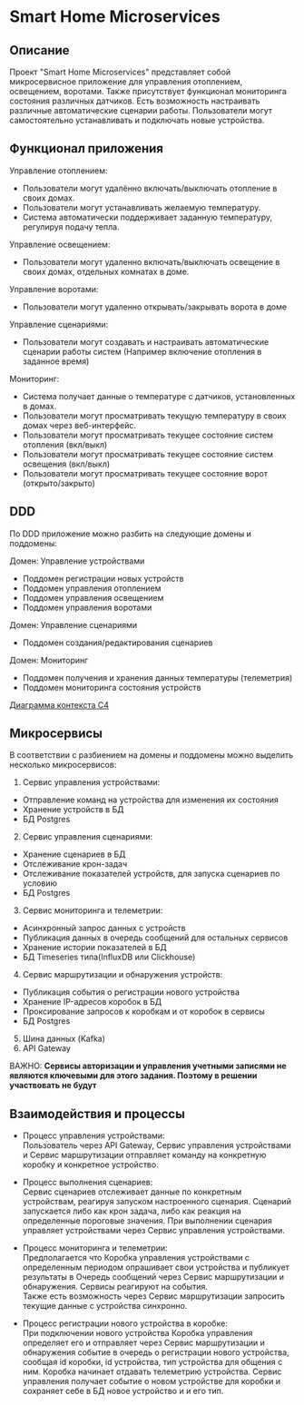 # Smart Home Microservices

## Описание

Проект "Smart Home Microservices" представляет собой микросервисное приложение для управления отоплением, освещением, воротами.
Также присутствует функционал мониторинга состояния различных датчиков. Есть возможность настраивать различные автоматические сценарии работы.
Пользователи могут самостоятельно устанавливать и подключать новые устройства.

## Функционал приложения
Управление отоплением:
* Пользователи могут удалённо включать/выключать отопление в своих домах.
* Пользователи могут устанавливать желаемую температуру.
* Система автоматически поддерживает заданную температуру, регулируя подачу тепла.

Управление освещением:
* Пользователи могут удаленно включать/выключать освещение в своих домах, отдельных комнатах в доме.

Управление воротами:
* Пользователи могут удаленно открывать/закрывать ворота в доме

Управление сценариями:
* Пользователи могут создавать и настраивать автоматические сценарии работы систем (Например включение отопления в заданное время)

Мониторинг:
* Система получает данные о температуре с датчиков, установленных в домах.
* Пользователи могут просматривать текущую температуру в своих домах через веб-интерфейс.
* Пользователи могут просматривать текущее состояние систем отопления (вкл/выкл)
* Пользователи могут просматривать текущее состояние систем освещения (вкл/выкл)
* Пользователи могут просматривать текущее состояние ворот (открыто/закрыто)


## DDD
По DDD приложение можно разбить на следующие домены и поддомены:

Домен: Управление устройствами
- Поддомен регистрации новых устройств
- Поддомен управления отоплением
- Поддомен управления освещением
- Поддомен управления воротами

Домен: Управление сценариями
- Поддомен создания/редактирования сценариев

Домен: Мониторинг 
- Поддомен получения и хранения данных температуры (телеметрия)
- Поддомен мониторинга состояния устройств

[Диаграмма контекста C4](C4_context.puml)

## Микросервисы

В соответствии с разбиением на домены и поддомены можно выделить несколько микросервисов:
1. Сервис управления устройствами:
* Отправление команд на устройства для изменения их состояния
* Хранение устройств в БД
* БД Postgres
2. Сервис управления сценариями:
* Хранение сценариев в БД
* Отслеживание крон-задач
* Отслеживание показателей устройств, для запуска сценариев по условию
* БД Postgres
3. Сервис мониторинга и телеметрии:
* Асинхронный запрос данных с устройств
* Публикация данных в очередь сообщений для остальных сервисов
* Хранение истории показателей в БД
* БД Timeseries типа(InfluxDB или Clickhouse)
4. Сервис маршрутизации и обнаружения устройств:
* Публикация события о регистрации нового устройства
* Хранение IP-адресов коробок в БД 
* Проксирование запросов к коробкам и от коробок в сервисы
* БД Postgres
5. Шина данных (Kafka)
6. API Gateway


ВАЖНО:
**Сервисы авторизации и управления учетными записями не являются ключевыми для этого задания. Поэтому в решении участвовать не будут**

## Взаимодействия и процессы

* Процесс управления устройствами:  
Пользователь через API Gateway, Сервис управления устройствами и Сервис маршрутизации отправляет команду на конкретную коробку и конкретное устройство.  

* Процесс выполнения сценариев:  
Сервис сценариев отслеживает данные по конкретным устройствам, реагируя запуском настроенного сценария.
Сценарий запускается либо как крон задача, либо как реакция на определенные пороговые значения.
При выполнении сценария управляет устройствами через Сервис управления устройствами.  

* Процесс мониторинга и телеметрии:  
Предполагается что Коробка управления устройствами с определенным периодом опрашивает свои устройства и публикует результаты в Очередь сообщений через Сервис маршрутизации и обнаружения. Сервисы реагируют на события.  
Также есть возможность через Сервис маршрутизации запросить текущие данные с устройства синхронно.

* Процесс регистрации нового устройства в коробке:  
При подключении нового устройства Коробка управления определяет его и отправляет через Сервис маршрутизации  и обнаружения событие в очередь о регистрации нового устройства, сообщая id коробки, id устройства, тип устройства для общения с ним.
Коробка начинает отдавать телеметрию устройства.
Сервис управления получает событие о новом устройстве для коробки и сохраняет себе в БД новое устройство и и его тип.



